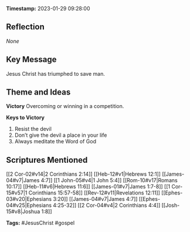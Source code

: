 **Timestamp:** 2023-01-29 09:28:00

## Reflection
*None*

## Key Message
Jesus Christ has triumphed to save man.

## Theme and Ideas
**Victory**
Overcoming or winning in a competition.

**Keys to Victory**
1. Resist the devil
2. Don’t give the devil a place in your life
3. Always meditate the Word of God

## Scriptures Mentioned
[[2 Cor-02#v14|2 Corinthians 2:14]]
[[Heb-12#v1|Hebrews 12:1]]
[[James-04#v7|James 4:7]]
[[1 John-05#v4|1 John 5:4]]
[[Rom-10#v17|Romans 10:17]]
[[Heb-11#v6|Hebrews 11:6]]
[[James-01#v7|James 1:7-8]]
[[1 Cor-15#v57|1 Corinthians 15:57-58]]
[[Rev-12#v11|Revelations 12:11]]
[[Ephes-03#v20|Ephesians 3:20]]
[[James-04#v7|James 4:7]]
[[Ephes-04#v25|Ephesians 4:25-32]]
[[2 Cor-04#v4|2 Corinthians 4:4]]
[[Josh-15#v8|Joshua 1:8]]

**Tags:** #JesusChrist #gospel